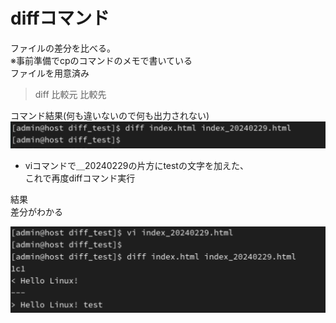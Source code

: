 # diffコマンド
ファイルの差分を比べる。<br>
※事前準備でcpのコマンドのメモで書いている<br>
ファイルを用意済み


>diff 比較元 比較先

コマンド結果(何も違いないので何も出力されない)
![Alt text](<スクリーンショット 2024-02-29 18.59.56.png>)

- viコマンドで＿20240229の片方にtestの文字を加えた、<br>
これで再度diffコマンド実行

結果<br>
差分がわかる

![Alt text](<スクリーンショット 2024-02-29 19.02.48.png>)
